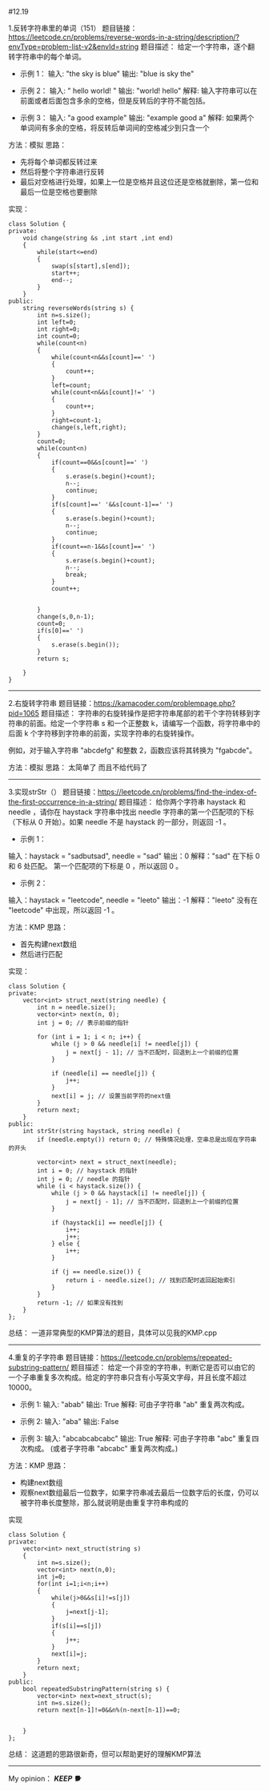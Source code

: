 #12.19

1.反转字符串里的单词（151）
题目链接：https://leetcode.cn/problems/reverse-words-in-a-string/description/?envType=problem-list-v2&envId=string
题目描述：
给定一个字符串，逐个翻转字符串中的每个单词。

- 示例 1：
输入: "the sky is blue"
输出: "blue is sky the"

- 示例 2：
输入: "  hello world!  "
输出: "world! hello"
解释: 输入字符串可以在前面或者后面包含多余的空格，但是反转后的字符不能包括。

- 示例 3：
输入: "a good   example"
输出: "example good a"
解释: 如果两个单词间有多余的空格，将反转后单词间的空格减少到只含一个

方法：模拟
思路：
- 先将每个单词都反转过来
- 然后将整个字符串进行反转
- 最后对空格进行处理，如果上一位是空格并且这位还是空格就删除，第一位和最后一位是空格也要删除

实现：
```
class Solution {
private:
    void change(string &s ,int start ,int end)
    {
        while(start<=end)
        {
            swap(s[start],s[end]);
            start++;
            end--;
        }
    }
public:
    string reverseWords(string s) {
        int n=s.size();
        int left=0;
        int right=0;
        int count=0;
        while(count<n)
        {
            while(count<n&&s[count]==' ')
            {
                count++;
            }
            left=count;
            while(count<n&&s[count]!=' ')
            {
                count++;
            }
            right=count-1;
            change(s,left,right);
        }
        count=0;
        while(count<n)
        {
            if(count==0&&s[count]==' ')
            {
                s.erase(s.begin()+count);
                n--;
                continue;
            }
            if(s[count]==' '&&s[count-1]==' ')
            {
                s.erase(s.begin()+count);
                n--;
                continue;
            }
            if(count==n-1&&s[count]==' ')
            {
                s.erase(s.begin()+count);
                n--;
                break;
            }
            count++;


        }
        change(s,0,n-1);
        count=0;
        if(s[0]==' ')
        {
            s.erase(s.begin());
        }
        return s;
        
    }
}
```

***
2.右旋转字符串
题目链接：https://kamacoder.com/problempage.php?pid=1065
题目描述：
字符串的右旋转操作是把字符串尾部的若干个字符转移到字符串的前面。给定一个字符串 s 和一个正整数 k，请编写一个函数，将字符串中的后面 k 个字符移到字符串的前面，实现字符串的右旋转操作。 

例如，对于输入字符串 "abcdefg" 和整数 2，函数应该将其转换为 "fgabcde"。

方法：模拟
思路：
太简单了
而且不给代码了

***
3.实现strStr（）
题目链接：https://leetcode.cn/problems/find-the-index-of-the-first-occurrence-in-a-string/
题目描述：
给你两个字符串 haystack 和 needle ，请你在 haystack 字符串中找出 needle 字符串的第一个匹配项的下标（下标从 0 开始）。如果 needle 不是 haystack 的一部分，则返回  -1 。

- 示例 1：

输入：haystack = "sadbutsad", needle = "sad"
输出：0
解释："sad" 在下标 0 和 6 处匹配。
第一个匹配项的下标是 0 ，所以返回 0 。

- 示例 2：

输入：haystack = "leetcode", needle = "leeto"
输出：-1
解释："leeto" 没有在 "leetcode" 中出现，所以返回 -1 。

方法：KMP
思路：
- 首先构建next数组
- 然后进行匹配
  
实现：
```
class Solution {  
private:  
    vector<int> struct_next(string needle) {  
        int n = needle.size();  
        vector<int> next(n, 0);  
        int j = 0; // 表示前缀的指针  

        for (int i = 1; i < n; i++) {  
            while (j > 0 && needle[i] != needle[j]) {  
                j = next[j - 1]; // 当不匹配时，回退到上一个前缀的位置  
            }  

            if (needle[i] == needle[j]) {  
                j++;  
            }  
            next[i] = j; // 设置当前字符的next值  
        }  
        return next;  
    }  
public:  
    int strStr(string haystack, string needle) {  
        if (needle.empty()) return 0; // 特殊情况处理，空串总是出现在字符串的开头  

        vector<int> next = struct_next(needle);  
        int i = 0; // haystack 的指针  
        int j = 0; // needle 的指针  
        while (i < haystack.size()) {  
            while (j > 0 && haystack[i] != needle[j]) {  
                j = next[j - 1]; // 当不匹配时，回退到上一个前缀的位置  
            }  

            if (haystack[i] == needle[j]) {  
                i++;  
                j++;  
            } else {  
                i++;  
            }  

            if (j == needle.size()) {  
                return i - needle.size(); // 找到匹配时返回起始索引  
            }  
        }  
        return -1; // 如果没有找到  
    }  
};
```

总结：
一道非常典型的KMP算法的题目，具体可以见我的KMP.cpp

***
4.重复的子字符串
题目链接：https://leetcode.cn/problems/repeated-substring-pattern/
题目描述：
给定一个非空的字符串，判断它是否可以由它的一个子串重复多次构成。给定的字符串只含有小写英文字母，并且长度不超过10000。

- 示例 1:
输入: "abab"
输出: True
解释: 可由子字符串 "ab" 重复两次构成。

- 示例 2:
输入: "aba"
输出: False

- 示例 3:
输入: "abcabcabcabc"
输出: True
解释: 可由子字符串 "abc" 重复四次构成。 (或者子字符串 "abcabc" 重复两次构成。)

方法：KMP
思路：
- 构建next数组
- 观察next数组最后一位数字，如果字符串减去最后一位数字后的长度，仍可以被字符串长度整除，那么就说明是由重复字符串构成的

实现
```
class Solution {
private:
    vector<int> next_struct(string s)
    {
        int n=s.size();
        vector<int> next(n,0);
        int j=0;
        for(int i=1;i<n;i++)
        {
            while(j>0&&s[i]!=s[j])
            {
                j=next[j-1];
            }
            if(s[i]==s[j])
            {
                j++;
            }
            next[i]=j;
        }
        return next;
    }
public:
    bool repeatedSubstringPattern(string s) {
        vector<int> next=next_struct(s);
        int n=s.size();
        return next[n-1]!=0&&n%(n-next[n-1])==0;
        
        
    }
};
```

总结：
这道题的思路很新奇，但可以帮助更好的理解KMP算法

***
My opinion：
***KEEP 🐕***

